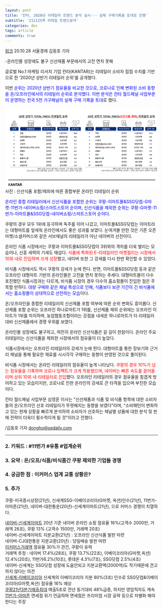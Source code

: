 ```yaml
---
layout: post
title: '칸타, 2020년 리테일러 트랜드 분석 실시··· 실제 구매기록을 토대로 진행'
subtitle: '211125목 리테일 트렌드분석'
categories: doc
tags: article
comments: true
---
```


[링크](https://www.sedaily.com/NewsView/1Z9B211VR5)
20.10.28 서울경제 김동호 기자   

-온라인몰 성장에도 불구 신선제품 부문에서의 고전 면치 못해   

글로벌 No.1 마케팅 리서치 기업 칸타(KANTAR)는 리테일러 소비자 접점 수치를 기반으로 한 ‘2020년 상반기 리테일러 순위’를 공개했다.   

이번 <span style="color:blue">순위는 2020년 상반기 점유율을 비교한 것으로, 코로나로 인해 변화된 소비 동향을 온/오프라인에서의 리테일러 순위로 분석했다. 이번 분석은 칸타 월드패널 사업부문이 운영하는 전국 5천 가구패널의 실제 구매 기록을 토대</span>로 했다.   

<img src="/assets/img/211125Thu_retail.png">
사진 : 신선식품 포함/제외에 따른 종합부문 온라인 리테일러 순위   

<span style="color:blue">온라인 종합 리테일러에서 신선식품을 포함한 순위는 쿠팡-이마트몰&SSG닷컴-G마켓-11번가-네이버쇼핑/스마트스토어 순이며, 신선식품을 제외한 순위는 쿠팡-G마켓-11번가-이마트몰&SSG닷컴-네이버쇼핑/스마트스토어 순이다.   

쿠팡의 경우 모두 1위에 등극하며 독주를 이어 나갔고, 이마트몰&SSG닷컴는 이마트라는 대형마트를 앞세워 온라인에서도 좋은 성과를 보였다.</span> 눈여겨볼 만한 것은 기존 오픈마켓/소셜커머스와 같은 서브채널의 리테일러가 아닌 네이버의 선전이다.   

온라인 식품 시장에서는 쿠팡과 이마트몰&SSG닷컴이 3위와의 격차를 더욱 벌리는 모습이나, 신흥 세력의 기세도 매섭다. <span style="color:red">식품에 특화된 E-리테일러인 마켓컬리는 시장에서 10위 내로 진입하며 크게 성장</span>했고, 네이버 또한 그 강세를 다시 한번 확인할 수 있었다.   

비식품 시장에서도 역시 쿠팡의 강세가 눈에 띈다. 반면, 이마트몰&SSG닷컴 등과 같은 오프라인 대형마트 기반의 온라인몰은 고전을 면치 못하는 추세다. 대형마트몰이 다수 포진했던 식품시장과는 다르게, 비식품 시장의 경우 다수의 홈쇼핑몰이 진입한 점은 주목할 만하다. <span style="color:blue">대량 구매와 같은 채널 특성으로 인해, 식품보다 보관 기간이 긴 비식품에서는 홈쇼핑몰이 상대적으로 선전하는 모습</span>이다.   

온/오프라인을 종합한 리테일러의 신선제품 포함 여부에 따른 순위 변화도 흥미롭다. 신선제품 포함 순위는 오프라인 하나로마트가 1위를, 신선제품 제외 순위에는 오프라인 이마트가 1위를 차지하며, 농업협동조합이라는 강점을 내세운 하나로마트가 타 리테일러 대비 신선제품에서 경쟁 우위를 보였다.   

온라인몰 성장에도 불구하고, 여전히 온라인 신선식품은 갈 길이 한참이다. 온라인 주요 리테일러는 신선식품을 제외한 시장에서의 점유율이 더 높았다.   

식품시장에서는 오프라인 리테일러의 강세가 눈에 띈다. 대형마트를 통한 장보기와 근거리 채널을 통해 필요한 재료를 시시각각 구매하는 동향이 반영된 것으로 풀이된다.   

비식품 시장에서는 온라인 리테일러의 점유율이 높게 나타났다.  <span style="color:red">쿠팡의 경우 10%가 넘는 점유율을 기록하며 코로나 임팩트가 크게 작용했으며, 네이버는 빠른 속도를 끌어올리며 상위 10위 내 리테일러로 진입</span>했다. 오프라인 리테일러의 경우 점유율을 힘겹게 방어하고 있는 모습이지만, 코로나로 인한 온라인의 강세로 큰 타격을 입으며 부진한 모습이다.   

칸타 월드패널 사업부문 심영훈 이사는 “신선제품과 식품 및 비식품 항목에 대한 소비자들의 온/오프라인 선호 리테일러가 뚜렷해지는 동향을 보였다”라며, “소비패턴이 변화하고 있는 현재 상황을 빠르게 분석하여 소비자가 선호하는 채널별 상품에 대한 분석 및 판매 전략이 더욱더 필수적이게 될 것”이라고 전했다.   

/김동호 기자 dongho@sedaily.com   

* * *

### 2. 키워드 : \#11번가 \#유통 \#업계순위
### 3. 요약 : 온/오프/식품/비식품간 쿠팡 제외한 기업들 경쟁
### 4. 궁금한 점 : 이커머스 업계 교통 상황은?

### 5. 추가
쿠팡-미국증시상장(21년), 신세계SSG-이베이코리아(G마켓, 옥션)인수(21년), 11번가-아마존(21년), 네이버-대한통운(20년)-신세계이마트(21년), 으로 커머스 경쟁이 치열하다.   

[네이버-신세계이마트](https://biz.chosun.com/site/data/html_dir/2021/03/16/2021031601703.html)
20년 기준 네이버 온라인 쇼핑 점유율 16%(고객수 2000만, 거래액 26조), 쿠팡 13% (고객수 1500만, 거래액 20조)   
네이버-신세계이마트 지분교환(21년) : 오프라인 신선식품 발판 마련   
네이버-CJ대한통운 지분교환(20년) : 당일배송 발판 마련   
[이커머스거래액](https://magazine.hankyung.com/business/article/202104019969b)
점유율 30%가 관건, 쿠팡이 유력   
거래액 추정 : 네이버 17.4%(28조), 쿠팡 13.7%(22조), 이베이코리아(G마켓,옥션) 12.4%(20조), 11번가6.2%(10조), 롯데온 4.3%(7조), SSG닷컴 2.5%(4조)   
네이버-신세계는 SSG닷컴 성장에 도움안되고 지분교환액(2000억)도 작기때문에 견고하지 않다는 의견   
[신세계-이베이코리아](https://biz.newdaily.co.kr/site/data/html/2021/06/24/2021062400184.html)
신세계의 이베이코리아 지분 80%(3조) 인수로 SSG닷컴&이베이코리아(G마켓,옥션) 점유율 16% 예상   
[쿠팡21년3분기매출최대](https://www.opinionnews.co.kr/news/articleView.html?idxno=57717)
매출5조로 전년 동기대비 48%급증, 하지만 영업적자도 계속   
[11번가-아마존](https://www.mk.co.kr/economy/view/2021/1068809)
면세점 위기 언급하며 면세점은 프리미엄 시장 공략 등으로 차별화 해야한다는 주장   
